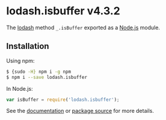 # lodash.isbuffer v4.3.2

The [lodash](https://lodash.com/) method `_.isBuffer` exported as a [Node.js](https://nodejs.org/) module.

## Installation

Using npm:
```bash
$ {sudo -H} npm i -g npm
$ npm i --save lodash.isbuffer
```

In Node.js:
```js
var isBuffer = require('lodash.isbuffer');
```

See the [documentation](https://lodash.com/docs#isBuffer) or [package source](https://github.com/lodash/lodash/blob/4.3.2-npm-packages/lodash.isbuffer) for more details.

